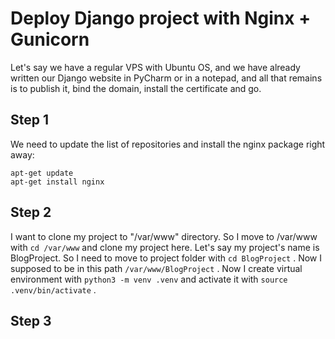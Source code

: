 # Deploy Django project with Nginx + Gunicorn
Let's say we have a regular VPS with Ubuntu OS, and we have already written our Django website in PyCharm or in a notepad, and all that remains is to publish it, bind the domain, install the certificate and go.

## Step 1
We need to update the list of repositories and install the nginx package right away:
```shell
apt-get update
apt-get install nginx
```

## Step 2
I want to clone my project to "/var/www" directory. So I move to /var/www with ```cd /var/www``` and clone my project here. Let's say my project's name is
BlogProject. So I need to move to project folder with ```cd BlogProject``` . Now I supposed to be in this path ```/var/www/BlogProject``` . Now I create
virtual environment with ```python3 -m venv .venv``` and activate it with ```source .venv/bin/activate``` .

## Step 3
